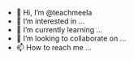 - 👋 Hi, I’m @teachmeela
- 👀 I’m interested in ...
- 🌱 I’m currently learning ...
- 💞️ I’m looking to collaborate on ...
- 📫 How to reach me ...

<!---
teachmeela/teachmeela is a ✨ special ✨ repository because its `README.md` (this file) appears on your GitHub profile.
You can click the Preview link to take a look at your changes.
--->
